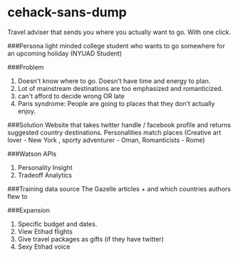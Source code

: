 # cehack-sans-dump
Travel adviser that sends you where you actually want to go. With one click.

###Persona
light minded college student who wants to go somewhere for an upcoming holiday (NYUAD Student)

###Problem
1. Doesn't know where to go. Doesn't have time and energy to plan. 
1. Lot of mainstream destinations are too emphasized and romanticized.
1. can't afford to decide wrong OR late
1. Paris syndrome: People are going to places that they don't actually enjoy.

###Solution
Website that takes twitter handle / facebook profile and returns suggested country destinations. Personalities match places (Creative art lover - New York , sporty adventurer - Oman, Romanticists - Rome)

###Watson APIs
1. Personality Insight
1. Tradeoff Analytics

###Training data source
The Gazelle articles + and which countries authors flew to

###Expansion
1. Specific budget and dates. 
1. View Etihad flights
1. Give travel packages as gifts (if they have twitter)
1. Sexy Etihad voice
